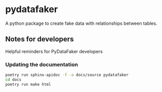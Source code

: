 # pydatafaker
A python package to create fake data with relationships between tables.

## Notes for developers

Helpful reminders for PyDataFaker developers

### Updating the documentation

```bash
poetry run sphinx-apidoc -f -o docs/source pydatafaker
cd docs
poetry run make html
```
